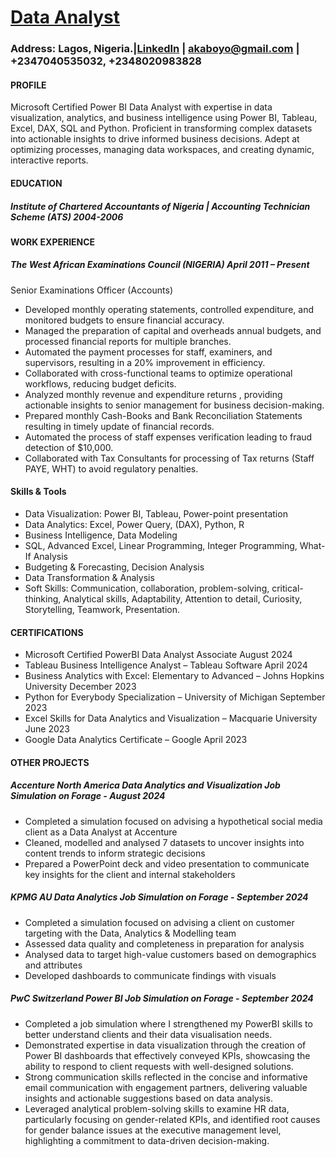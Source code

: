 # [Data Analyst](#data-analyst)  

### Address:  Lagos, Nigeria.|[LinkedIn](linkedin.com/in/adebayo-adebanjo-data-analyst) | akaboyo@gmail.com | +2347040535032, +2348020983828

#### PROFILE
Microsoft Certified Power BI Data Analyst with expertise in data visualization, analytics, and business intelligence using Power BI, Tableau, Excel, DAX, SQL and Python. Proficient in transforming complex datasets into actionable insights to drive informed business decisions. Adept at optimizing processes, managing data workspaces, and creating dynamic, interactive reports.


#### EDUCATION
##### Institute of Chartered Accountants of Nigeria | Accounting Technician Scheme (ATS)	            2004-2006


#### WORK EXPERIENCE
##### The West African Examinations Council (NIGERIA) 	April 2011 – Present
Senior Examinations Officer (Accounts)	           
-	Developed monthly operating statements, controlled expenditure, and monitored budgets to ensure financial accuracy.
-	Managed the preparation of capital and overheads annual budgets, and processed financial reports for multiple branches.
-	Automated the payment processes for staff, examiners, and supervisors, resulting in a 20% improvement in efficiency.
-	Collaborated with cross-functional teams to optimize operational workflows, reducing budget deficits.
-	Analyzed monthly revenue and expenditure returns , providing actionable insights to senior management for business decision-making. 
-	Prepared monthly Cash-Books and Bank Reconciliation Statements resulting in timely update of financial records.
-	Automated the process of staff expenses verification leading to fraud detection of $10,000.
-	Collaborated with Tax Consultants for processing of Tax returns (Staff PAYE, WHT) to avoid regulatory penalties.  

#### Skills & Tools
-  Data Visualization: Power BI, Tableau, Power-point presentation 
-  Data Analytics: Excel, Power Query, (DAX), Python, R
-  Business Intelligence, Data Modeling
-  SQL, Advanced Excel, Linear Programming, Integer Programming, What-If Analysis
-  Budgeting & Forecasting, Decision Analysis
-  Data Transformation & Analysis
-	Soft Skills: Communication, collaboration, problem-solving, critical-thinking, Analytical skills, Adaptability, Attention to detail, Curiosity, Storytelling, Teamwork, Presentation.
  
#### CERTIFICATIONS
-	Microsoft Certified PowerBI Data Analyst Associate                                                       August 2024
-	Tableau Business Intelligence Analyst – Tableau Software                                                 April 2024
-	Business Analytics with Excel: Elementary to Advanced – Johns Hopkins University                         December 2023
-	Python for Everybody Specialization – University of Michigan                                             September 2023
-	Excel Skills for Data Analytics and Visualization – Macquarie University                                 June 2023
-	Google Data Analytics Certificate – Google                                                               April 2023
                                                                                                
#### OTHER PROJECTS 
##### Accenture North America Data Analytics and Visualization Job Simulation on Forage - August 2024
-	Completed a simulation focused on advising a hypothetical social media client as a Data Analyst at Accenture
-	Cleaned, modelled and analysed 7 datasets to uncover insights into content trends to inform strategic decisions
-	Prepared a PowerPoint deck and video presentation to communicate key insights for the client and internal stakeholders
  
##### KPMG AU Data Analytics Job Simulation on Forage - September 2024
-	Completed a simulation focused on advising a client on customer targeting with the Data, Analytics & Modelling team
-	Assessed data quality and completeness in preparation for analysis
-	Analysed data to target high-value customers based on demographics and attributes
-	Developed dashboards to communicate findings with visuals
  
##### PwC Switzerland Power BI Job Simulation on Forage - September 2024
-	Completed a job simulation where I strengthened my PowerBI skills to better understand clients and their data visualisation needs.
-	Demonstrated expertise in data visualization through the creation of Power BI dashboards that effectively conveyed KPIs, showcasing the ability to respond to client requests with well-designed solutions.
-	Strong communication skills reflected in the concise and informative email communication with engagement partners, delivering valuable insights and actionable suggestions based on data analysis.
-	Leveraged analytical problem-solving skills to examine HR data, particularly focusing on gender-related KPIs, and identified root causes for gender balance issues at the executive management level, highlighting a commitment to data-driven decision-making.
 




